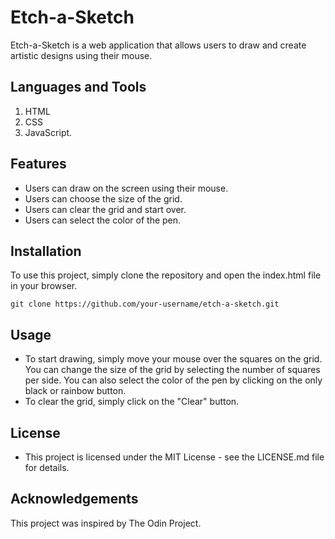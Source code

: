 # Etch-a-Sketch
Etch-a-Sketch is a web application that allows users to draw and create artistic designs using their mouse.

## Languages and Tools
1. HTML 
2. CSS 
3. JavaScript.

## Features
- Users can draw on the screen using their mouse.
- Users can choose the size of the grid.
- Users can clear the grid and start over.
- Users can select the color of the pen.

## Installation
To use this project, simply clone the repository and open the index.html file in your browser.

`git clone https://github.com/your-username/etch-a-sketch.git`

## Usage
- To start drawing, simply move your mouse over the squares on the grid. You can change the size of the grid by selecting the number of squares per side. You can also select the color of the pen by clicking on the only black or rainbow button.
- To clear the grid, simply click on the "Clear" button.

## License
- This project is licensed under the MIT License - see the LICENSE.md file for details.

## Acknowledgements
This project was inspired by The Odin Project.